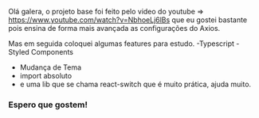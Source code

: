 Olá galera, o projeto base foi feito pelo video do youtube => https://www.youtube.com/watch?v=NbhoeLj6lBs que  eu gostei bastante pois ensina de forma mais avançada as configurações do Axios.

Mas em seguida coloquei algumas features para estudo.
-Typescript
-Styled Components
- Mudança de Tema 
- import absoluto
- e uma lib que se chama react-switch que é muito prática, ajuda muito.


### Espero que gostem!

